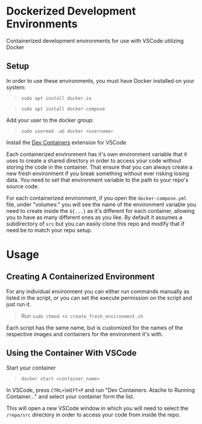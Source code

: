 # Dockerized Development Environments

Containerized development environments for use with VSCode utilizing Docker

## Setup

In order to use these environments, you must have Docker installed on your system:
>`sudo apt install docker.io`

>`sudo apt install docker-compose`

Add your user to the docker group:
>`sudo usermod -aG docker <username>`

Install the [Dev Containers](ms-vscode-remote.remote-containers) extension for VSCode

Each containerized environment has it's own environment variable that it uses to create a shared directory in order to access your code without storing the code in the container. That ensure that you can always create a new fresh environment if you break something without ever risking losing data. You need to set that environment variable to the path to your repo's source code.

For each containerized environment, if you open the `docker-compose.yml` file, under "volumes:" you will see the name of the environment variable you need to create inside the `${...}` as it's different for each container, allowing you to have as many different ones as you like. By default it assumes a subdirectory of `src` but you can easily clone this repo and modify that if need be to match your repo setup.

# Usage

## Creating A Containerized Environment

For any individual environment you can either run commands manually as listed in the script, or you can set the execute permission on the script and just run it.

>Run `sudo chmod +x create_fresh_environment.sh`

Each script has the same name, but is customized for the names of the respective images and containers for the environment it's with.

## Using the Container With VSCode

Start your container

>`docker start <container_name>`

In VSCode, press `CTRL+SHIFT+P` and run "Dev Containers: Atache to Running Container..." and select your container form the list.

This will open a new VSCode window in which you will need to select the `/repo/src` directory in order to access your code from inside the repo.
